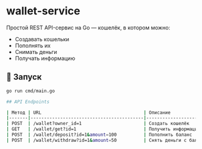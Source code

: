 # wallet-service

Простой REST API-сервис на Go — кошелёк, в котором можно:

- Создавать кошельки
- Пополнять их
- Снимать деньги
- Получать информацию

## 🚀 Запуск

```bash
go run cmd/main.go

## API Endpoints

| Метод | URL                                      | Описание                      |
|-------|------------------------------------------|-------------------------------|
| POST  | /wallet?owner_id=1                       | Создать кошелёк               |
| GET   | /wallet/get?id=1                         | Получить информацию о кошельке|
| POST  | /wallet/deposit?id=1&amount=100          | Пополнить баланс              |
| POST  | /wallet/withdraw?id=1&amount=50          | Снять деньги с баланса        |
